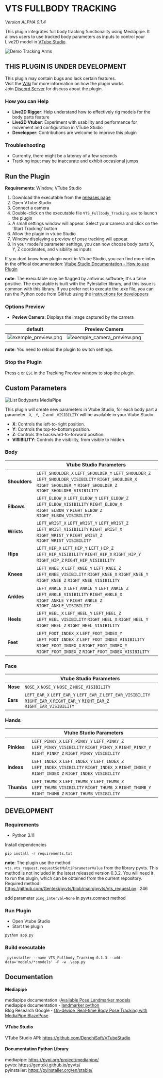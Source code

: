 # VTS FULLBODY TRACKING
_Version ALPHA 0.1.4_

This plugin integrates full body tracking functionality using Mediapipe. 
It allows users to use tracked body parameters as inputs to control your Live2D model in [VTube Studio](https://denchisoft.com/). 

![Demo Tracking Arms](readme_img/Demo_Tracking_Arms.png)

## THIS PLUGIN IS UNDER DEVELOPMENT
This plugin may contain bugs and lack certain features.<br>
Visit the [Wiki](https://github.com/jellydreams/VTS-Fullbody-Tracking/wiki) for more information on how the plugin works <br>
Join [Discord Server](https://discord.gg/9K9gejWQ3s) for discuss about the plugin.

### How you can Help
- **Live2D Rigger**: Help understand how to effectively rig models for the body parts feature
- **Live2D Vtuber**: Experiment with usability and performance for movement and configuration in VTube Studio
- **Developper**: Contributions are welcome to improve this plugin

### Troubleshooting
- Currently, there might be a latency of a few seconds
- Tracking input may be inaccurate and exhibit occasional jumps

## Run the Plugin

**Requirements**: Window, VTube Studio

1. Download the executable from the [releases page](https://github.com/jellydreams/VTS-Fullbody-Tracking/releases)
2. Open VTube Studio
3. Connect a camera
4. Double-click on the executable file `VTS_Fullbody_Tracking.exe` to launch the plugin
5. A small settings window will appear. Select your camera and click on the 'Start Tracking' button
6. Allow the plugin in vtube Studio
7. Window displaying a preview of pose tracking will appear.
8. In your model's parameter settings, you can now choose body parts X, Y, Z coordinates, and visibility as inputs

If you dont know how plugin work in VTube Studio, you can find more infos in the official documentation: 
[Vtube Studio Documentation - How to use Plugin](https://github.com/DenchiSoft/VTubeStudio/wiki/Plugins#how-to-use-plugins)

**note**: The executable may be flagged by antivirus software; It's a false positive. The executable is built with the PyInstaller library, and this issue is common with this library. 
If you prefer not to execute the .exe file, you can run the Python code from GitHub using the [instructions for developpers](https://github.com/jellydreams/VTS-Fullbody-Tracking?tab=readme-ov-file#development)

### Options Preview
- **Peview Camera**: Displays the image captured by the camera

| default                                                  | Preview Camera                                                       | 
|----------------------------------------------------------|----------------------------------------------------------------------|
| ![exemple_preview.png](readme_img/exemple_preview.png)   | ![exemple_camera_preview.png](readme_img/exemple_camera_preview.png) | 

**note**: You need to reload the plugin to switch settings.

### Stop the Plugin

Press `q` or `ESC` in the Tracking Preview window to stop the plugin.

## Custom Parameters
![List Bodyparts MediaPipe](readme_img/list_bodyparts.png)<br/>

This plugin will create new parameters in Vtube Studio, for each body part a parameter `_X`, `_Y`, `_Z` and `_VISIBILITY` will be available in your Vtube Studio.

- **X**: Controls the left-to-right position.
- **Y**: Controls the top-to-bottom position.
- **Z**: Controls the backward-to-forward position.
- **VISIBILITY**: Controls the visibility, from visible to hidden.

### Body

|               | Vtube Studio Parameters                                                                                                                                                               |
|---------------|---------------------------------------------------------------------------------------------------------------------------------------------------------------------------------------|
| **Shoulders** | `LEFT_SHOULDER_X` `LEFT_SHOULDER_Y` `LEFT_SHOULDER_Z` `LEFT_SHOULDER_VISIBILITY` `RIGHT_SHOULDER_X` `RIGHT_SHOULDER_Y` `RIGHT_SHOULDER_Z` `RIGHT_SHOULDER_VISIBILITY`                 |
| **Elbows**    | `LEFT_ELBOW_X` `LEFT_ELBOW_Y` `LEFT_ELBOW_Z` `LEFT_ELBOW_VISIBILITY` `RIGHT_ELBOW_X` `RIGHT_ELBOW_Y` `RIGHT_ELBOW_Z` `RIGHT_ELBOW_VISIBILITY`                                         |
| **Wrists**    | `LEFT_WRIST_X` `LEFT_WRIST_Y` `LEFT_WRIST_Z` `LEFT_WRIST_VISIBILITY` `RIGHT_WRIST_X` `RIGHT_WRIST_Y` `RIGHT_WRIST_Z` `RIGHT_WRIST_VISIBILITY`                                         |
| **Hips**      | `LEFT_HIP_X` `LEFT_HIP_Y` `LEFT_HIP_Z` `LEFT_HIP_VISIBILITY` `RIGHT_HIP_X` `RIGHT_HIP_Y` `RIGHT_HIP_Z` `RIGHT_HIP_VISIBILITY`                                                         |
| **Knees**     | `LEFT_KNEE_X` `LEFT_KNEE_Y` `LEFT_KNEE_Z` `LEFT_KNEE_VISIBILITY` `RIGHT_KNEE_X` `RIGHT_KNEE_Y` `RIGHT_KNEE_Z` `RIGHT_KNEE_VISIBILITY`                                                 |
| **Ankles**    | `LEFT_ANKLE_X` `LEFT_ANKLE_Y` `LEFT_ANKLE_Z` `LEFT_ANKLE_VISIBILITY` `RIGHT_ANKLE_X` `RIGHT_ANKLE_Y` `RIGHT_ANKLE_Z` `RIGHT_ANKLE_VISIBILITY`                                         |
| **Heels**     | `LEFT_HEEL_X` `LEFT_HEEL_Y` `LEFT_HEEL_Z` `LEFT_HEEL_VISIBILITY` `RIGHT_HEEL_X` `RIGHT_HEEL_Y` `RIGHT_HEEL_Z` `RIGHT_HEEL_VISIBILITY`                                                 |
| **Feet**      | `LEFT_FOOT_INDEX_X` `LEFT_FOOT_INDEX_Y` `LEFT_FOOT_INDEX_Z` `LEFT_FOOT_INDEX_VISIBILITY` `RIGHT_FOOT_INDEX_X` `RIGHT_FOOT_INDEX_Y` `RIGHT_FOOT_INDEX_Z` `RIGHT_FOOT_INDEX_VISIBILITY` |

### Face

|                   | Vtube Studio Parameters                                                                                                                                                        |
|-------------------|--------------------------------------------------------------------------------------------------------------------------------------------------------------------------------|
| **Nose**          | `NOSE_X` `NOSE_Y` `NOSE_Z` `NOSE_VISIBILITY`                                                                                                                                   |
| **Ears**          | `LEFT_EAR_X` `LEFT_EAR_Y` `LEFT_EAR_Z` `LEFT_EAR_VISIBILITY` `RIGHT_EAR_X` `RIGHT_EAR_Y` `RIGHT_EAR_Z` `RIGHT_EAR_VISIBILITY`                                                  |

### Hands

|                   | Vtube Studio Parameters                                                                                                                                                        |
|-------------------|--------------------------------------------------------------------------------------------------------------------------------------------------------------------------------|
| **Pinkies**       | `LEFT_PINKY_X` `LEFT_PINKY_Y` `LEFT_PINKY_Z` `LEFT_PINKY_VISIBILITY` `RIGHT_PINKY_X` `RIGHT_PINKY_Y` `RIGHT_PINKY_Z` `RIGHT_PINKY_VISIBILITY`                                  |
| **Indexs**        | `LEFT_INDEX_X` `LEFT_INDEX_Y` `LEFT_INDEX_Z` `LEFT_INDEX_VISIBILITY` `RIGHT_INDEX_X` `RIGHT_INDEX_Y` `RIGHT_INDEX_Z` `RIGHT_INDEX_VISIBILITY`                                  |
| **Thumbs**        | `LEFT_THUMB_X` `LEFT_THUMB_Y` `LEFT_THUMB_Z` `LEFT_THUMB_VISIBILITY` `RIGHT_THUMB_X` `RIGHT_THUMB_Y` `RIGHT_THUMB_Z` `RIGHT_THUMB_VISIBILITY`                                  |


## DEVELOPMENT

### Requirements

- Python 3.11

Install dependencies

```shell
pip install -r requirements.txt
```

**note**: The plugin use the method `vts.vts_request.requestSetMultiParameterValue` from the library pyvts. 
This method is not included in the latest released version 0.3.2. You will need it to run the plugin, which can be obtained from the current repository. Required method: https://github.com/Genteki/pyvts/blob/main/pyvts/vts_request.py l.246

add parameter `ping_interval=None` in pyvts.connect method

### Run Plugin

- Open Vtube Studio
- Start the plugin

```shell
python app.py
```

### Build executable

```shell
 pyinstaller --name VTS_Fullbody_Tracking-0.1.3 --add-data='models/*:models' -F -w .\app.py
```

## Documentation

#### Mediapipe
mediapipe documentation -[Available Pose Landmarker models](https://developers.google.com/mediapipe/solutions/vision/pose_landmarker/index#models)<br/>
mediapipe documentation - [landmarker python](https://developers.google.com/mediapipe/solutions/vision/pose_landmarker/python)<br/>
Blog Research Google - [On-device, Real-time Body Pose Tracking with MediaPipe BlazePose](https://blog.research.google/2020/08/on-device-real-time-body-pose-tracking.html)


#### VTube Studio

VTube Studio API: https://github.com/DenchiSoft/VTubeStudio

#### Documentation Python Library
mediapipe: https://pypi.org/project/mediapipe/ <br/>
pyvts: https://genteki.github.io/pyvts/ <br/>
pyinstaller: https://pyinstaller.org/en/stable/



